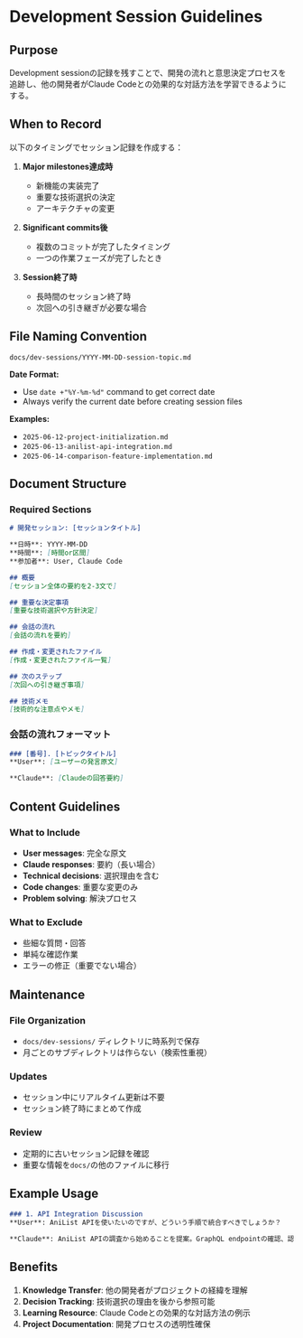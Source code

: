 # Development Session Guidelines

## Purpose

Development sessionの記録を残すことで、開発の流れと意思決定プロセスを追跡し、他の開発者がClaude Codeとの効果的な対話方法を学習できるようにする。

## When to Record

以下のタイミングでセッション記録を作成する：

1. **Major milestones達成時**
   - 新機能の実装完了
   - 重要な技術選択の決定
   - アーキテクチャの変更

2. **Significant commits後**
   - 複数のコミットが完了したタイミング
   - 一つの作業フェーズが完了したとき

3. **Session終了時**
   - 長時間のセッション終了時
   - 次回への引き継ぎが必要な場合

## File Naming Convention

```
docs/dev-sessions/YYYY-MM-DD-session-topic.md
```

**Date Format:**
- Use `date +"%Y-%m-%d"` command to get correct date
- Always verify the current date before creating session files

**Examples:**
- `2025-06-12-project-initialization.md`
- `2025-06-13-anilist-api-integration.md`
- `2025-06-14-comparison-feature-implementation.md`

## Document Structure

### Required Sections

```markdown
# 開発セッション: [セッションタイトル]

**日時**: YYYY-MM-DD
**時間**: [時間or区間]
**参加者**: User, Claude Code

## 概要
[セッション全体の要約を2-3文で]

## 重要な決定事項
[重要な技術選択や方針決定]

## 会話の流れ
[会話の流れを要約]

## 作成・変更されたファイル
[作成・変更されたファイル一覧]

## 次のステップ
[次回への引き継ぎ事項]

## 技術メモ
[技術的な注意点やメモ]
```

### 会話の流れフォーマット

```markdown
### [番号]. [トピックタイトル]
**User**: [ユーザーの発言原文]

**Claude**: [Claudeの回答要約]
```

## Content Guidelines

### What to Include
- **User messages**: 完全な原文
- **Claude responses**: 要約（長い場合）
- **Technical decisions**: 選択理由を含む
- **Code changes**: 重要な変更のみ
- **Problem solving**: 解決プロセス

### What to Exclude
- 些細な質問・回答
- 単純な確認作業
- エラーの修正（重要でない場合）

## Maintenance

### File Organization
- `docs/dev-sessions/` ディレクトリに時系列で保存
- 月ごとのサブディレクトリは作らない（検索性重視）

### Updates
- セッション中にリアルタイム更新は不要
- セッション終了時にまとめて作成

### Review
- 定期的に古いセッション記録を確認
- 重要な情報を`docs/`の他のファイルに移行

## Example Usage

```markdown
### 1. API Integration Discussion
**User**: AniList APIを使いたいのですが、どういう手順で統合すべきでしょうか？

**Claude**: AniList APIの調査から始めることを提案。GraphQL endpointの確認、認証方法の調査、基本的なクエリの実装手順を説明。
```

## Benefits

1. **Knowledge Transfer**: 他の開発者がプロジェクトの経緯を理解
2. **Decision Tracking**: 技術選択の理由を後から参照可能
3. **Learning Resource**: Claude Codeとの効果的な対話方法の例示
4. **Project Documentation**: 開発プロセスの透明性確保